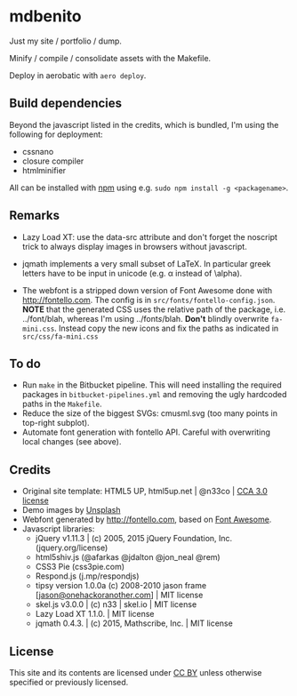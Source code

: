 # mdbenito

Just my site / portfolio / dump.

Minify / compile / consolidate assets with the Makefile.

Deploy in aerobatic with `aero deploy`.

## Build dependencies

Beyond the javascript listed in the credits, which is bundled,
I'm using the following for deployment:

* cssnano
* closure compiler
* htmlminifier

All can be installed with [npm](https://www.npmjs.com/) using e.g.
`sudo npm install -g <packagename>`.


## Remarks

* Lazy Load XT: use the data-src attribute and don't forget the
  noscript trick to always display images in browsers without
  javascript.

* jqmath implements a very small subset of LaTeX. In particular
  greek letters have to be input in unicode (e.g. α instead of \alpha).

* The webfont is a stripped down version of Font Awesome done with
  http://fontello.com. The config is in `src/fonts/fontello-config.json`.
  **NOTE** that the generated CSS uses the relative path of the package,
  i.e. ../font/blah, whereas I'm using ../font*s*/blah.
  **Don't** blindly overwrite `fa-mini.css`. Instead copy the new icons
  and fix the paths as indicated in `src/css/fa-mini.css`

## To do

* Run `make` in the Bitbucket pipeline. This will need installing the
  required packages in `bitbucket-pipelines.yml` and removing the ugly
  hardcoded paths in the `Makefile`.
* Reduce the size of the biggest SVGs: cmusml.svg (too many points in
  top-right subplot).
* Automate font generation with fontello API. Careful with overwriting
  local changes (see above).

## Credits

* Original site template: HTML5 UP, html5up.net | @n33co |
  [CCA 3.0 license](html5up.net/license)
* Demo images by [Unsplash](unsplash.com)
* Webfont generated by http://fontello.com, based on
  [Font Awesome](fortawesome.github.com/Font-Awesome).
* Javascript libraries:
    * jQuery v1.11.3 | (c) 2005, 2015 jQuery Foundation, Inc.
      (jquery.org/license)
    * html5shiv.js (@afarkas @jdalton @jon\_neal @rem)
    * CSS3 Pie (css3pie.com)
    * Respond.js (j.mp/respondjs)
    * tipsy version 1.0.0a (c) 2008-2010 jason frame
      [jason@onehackoranother.com] | MIT license
    * skel.js v3.0.0 | (c) n33 | skel.io | MIT license
    * Lazy Load XT 1.1.0. | MIT license
    * jqmath 0.4.3. | (c) 2015, Mathscribe, Inc. | MIT license

## License

This site and its contents are licensed under 
[CC BY](https://creativecommons.org/licenses/by/4.0/) unless otherwise
specified or previously licensed.

